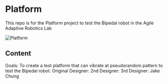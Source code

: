 # Platform

This repo is for the Platform project to test the Bipedal robot in the Agile Adaptive Robotics Lab

![Platform](/pics/platform_original.jpg)

## Content

Goals: To create a test platform that can vibrate at pseudorandom pattern to test the Bipedal robot. 
Original Designer:
2nd Designer:
3rd Designer: Jake Chung